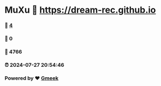 # MuXu :link: https://dream-rec.github.io 
### :page_facing_up: [4](https://dream-rec.github.io/tag.html) 
### :speech_balloon: 0 
### :hibiscus: 4766 
### :alarm_clock: 2024-07-27 20:54:46 
### Powered by :heart: [Gmeek](https://github.com/Meekdai/Gmeek)
